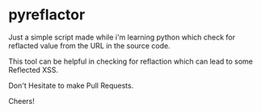 # pyreflactor

Just a simple script made while i'm learning python which check for reflacted value from the URL in the source code.

This tool can be helpful in checking for reflaction which can lead to some Reflected XSS.

Don't Hesitate to make Pull Requests.

Cheers!
